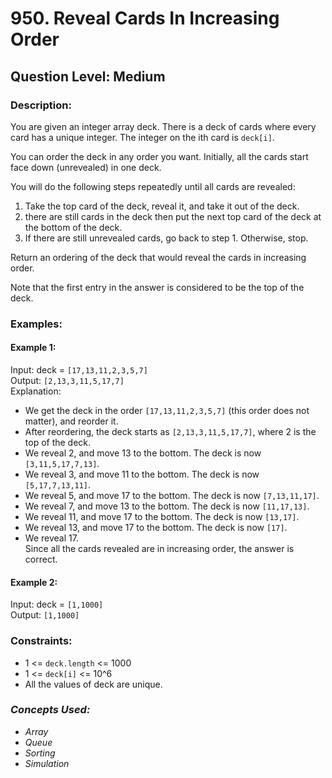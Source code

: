 # 950. Reveal Cards In Increasing Order
## Question Level: Medium
### Description:
You are given an integer array deck. There is a deck of cards where every card has a unique integer. The integer on the ith card is `deck[i]`.

You can order the deck in any order you want. Initially, all the cards start face down (unrevealed) in one deck.

You will do the following steps repeatedly until all cards are revealed:
1. Take the top card of the deck, reveal it, and take it out of the deck.
2.  there are still cards in the deck then put the next top card of the deck at the bottom of the deck.
3. If there are still unrevealed cards, go back to step 1. Otherwise, stop.

Return an ordering of the deck that would reveal the cards in increasing order.

Note that the first entry in the answer is considered to be the top of the deck.

### Examples:
#### Example 1:

Input: deck = `[17,13,11,2,3,5,7]`<br>
Output: `[2,13,3,11,5,17,7]`<br>
Explanation: 
- We get the deck in the order `[17,13,11,2,3,5,7]` (this order does not matter), and reorder it.
- After reordering, the deck starts as `[2,13,3,11,5,17,7]`, where 2 is the top of the deck.
- We reveal 2, and move 13 to the bottom.  The deck is now `[3,11,5,17,7,13]`.
- We reveal 3, and move 11 to the bottom.  The deck is now `[5,17,7,13,11]`.
- We reveal 5, and move 17 to the bottom.  The deck is now `[7,13,11,17]`.
- We reveal 7, and move 13 to the bottom.  The deck is now `[11,17,13]`.
- We reveal 11, and move 17 to the bottom.  The deck is now `[13,17]`.
- We reveal 13, and move 17 to the bottom.  The deck is now `[17]`.
- We reveal 17.<br>
Since all the cards revealed are in increasing order, the answer is correct.
#### Example 2:

Input: deck = `[1,1000]`<br>
Output: `[1,1000]`<br>


### Constraints:

- 1 <= `deck.length` <= 1000
- 1 <= `deck[i]` <= 10^6
- All the values of deck are unique.

### <i>Concepts Used:
- Array
- Queue
- Sorting
- Simulation </i>